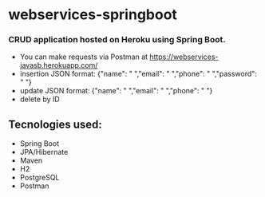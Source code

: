 # webservices-springboot
### CRUD application hosted on Heroku using Spring Boot.
- You can make requests via Postman at https://webservices-javasb.herokuapp.com/
- insertion JSON format: {"name": " ","email": " ","phone": " ","password": " "} 
- update JSON format: {"name": " ","email": " ","phone": " "} 
- delete by ID

## Tecnologies used:
- Spring Boot
- JPA/Hibernate
- Maven
- H2
- PostgreSQL
- Postman
